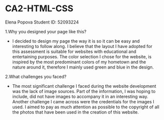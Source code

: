 # CA2-HTML-CSS
Elena Popova Student ID: 52093224

1.Why you designed your page like this?
 - I decided to design my page the way it is so it can be easy and interesting to follow along. I believe that the layout I have adopted for this assessment is suitable for websites with educational and entertaining purposes.
 The color selection I chose for the website, is inspired by the most predominant colors of my hometown and the nature around it, therefore I mainly used green and blue in the design.

2.What challenges you faced?
 - The most significant challenge I faced during the website development was the lack of image sources. Part of the information, I was hoping to include, did not have images to accompany it in an interesting way. 
 Another challenge I came across were the credentials for the images I used. I aimed to pay as much attention as possible to the copyright of all the photos that have been used in the creation of this website.